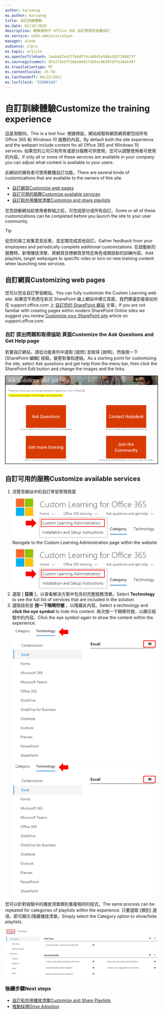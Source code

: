 ```yaml
---
author: karuanag
ms.author: karuanag
title: 自訂訓練體驗
ms.date: 02/10/2019
description: 瞭解適用于 Office 365 自訂學習的各種自訂
ms.service: o365-administration
manager: alexb
audience: itpro
ms.topic: article
ms.openlocfilehash: 1aabdd7ea27fb8df74ca8043e508a2d272000737
ms.sourcegitcommit: 97e175e5ff5b6a9e0274d5ec9b39fdf7e18eb387
ms.translationtype: MT
ms.contentlocale: zh-TW
ms.lasthandoff: 04/25/2021
ms.locfileid: "52000189"
---
```

# <a name="customize-the-training-experience"></a><span data-ttu-id="415ff-103">自訂訓練體驗</span><span class="sxs-lookup"><span data-stu-id="415ff-103">Customize the training experience</span></span>

<span data-ttu-id="415ff-104">這是測驗四。</span><span class="sxs-lookup"><span data-stu-id="415ff-104">This is a test four.</span></span> <span data-ttu-id="415ff-105">根據預設，網站經驗和網頁網頁都包括所有 Office 365 和 Windows 10 服務的內容。</span><span class="sxs-lookup"><span data-stu-id="415ff-105">By default both the site experience and the webpart include content for all Office 365 and Windows 10 services.</span></span>  <span data-ttu-id="415ff-106">如果您的公司只有所有或部分服務可供使用，您可以調整使用者可使用的內容。</span><span class="sxs-lookup"><span data-stu-id="415ff-106">If only all or some of these services are available in your company you can adjust what content is available to your users.</span></span>  

<span data-ttu-id="415ff-107">此網站的擁有者可使用數種自訂功能。</span><span class="sxs-lookup"><span data-stu-id="415ff-107">There are several kinds of customizations that are available to the owners of this site.</span></span> 

- [<span data-ttu-id="415ff-108">自訂網頁</span><span class="sxs-lookup"><span data-stu-id="415ff-108">Customize web pages</span></span>](#customizing-web-pages)
- [<span data-ttu-id="415ff-109">自訂可用的服務</span><span class="sxs-lookup"><span data-stu-id="415ff-109">Customize available services</span></span>](#customize-available-services)
- [<span data-ttu-id="415ff-110">自訂和共用播放清單</span><span class="sxs-lookup"><span data-stu-id="415ff-110">Customize and share playlists</span></span>](customplaylist.md)

<span data-ttu-id="415ff-111">在您啟動網站給使用者群組之前，可完成部分或所有自訂。</span><span class="sxs-lookup"><span data-stu-id="415ff-111">Some or all of these customizations can be completed before you launch the site to your user community.</span></span>  

> [!TIP]
> <span data-ttu-id="415ff-112">從您的員工收集意見反應，並定期完成其他自訂。</span><span class="sxs-lookup"><span data-stu-id="415ff-112">Gather feedback from your employees and periodically complete additional customizations.</span></span>  <span data-ttu-id="415ff-113">在啟動新的服務時，新增播放清單、將網頁目標網頁至特定角色或開啟新的訓練內容。</span><span class="sxs-lookup"><span data-stu-id="415ff-113">Add playlists, target webpages to specific roles or turn on new training content when launching new services.</span></span> 

## <a name="customizing-web-pages"></a><span data-ttu-id="415ff-114">自訂網頁</span><span class="sxs-lookup"><span data-stu-id="415ff-114">Customizing web pages</span></span>

<span data-ttu-id="415ff-115">您可以完全自訂學習網站。</span><span class="sxs-lookup"><span data-stu-id="415ff-115">You can fully customize the Custom Learning web site.</span></span> <span data-ttu-id="415ff-116">如果您不熟悉在新式 SharePoint 線上網站中建立頁面，我們建議您複查如何在 support.office.com 上 [自訂您的 SharePoint 網站](https://support.office.com/article/customize-your-sharepoint-site-320b43e5-b047-4fda-8381-f61e8ac7f59b) 文章。</span><span class="sxs-lookup"><span data-stu-id="415ff-116">If you are not familiar with creating pages within modern SharePoint Online sites we suggest you review [Customize your SharePoint site](https://support.office.com/article/customize-your-sharepoint-site-320b43e5-b047-4fda-8381-f61e8ac7f59b) article on support.office.com.</span></span> 

### <a name="customize-the-ask-questions-and-get-help-page"></a><span data-ttu-id="415ff-117">自訂 **提出問題和取得協助** 頁面</span><span class="sxs-lookup"><span data-stu-id="415ff-117">Customize the **Ask Questions and Get Help** page</span></span>

<span data-ttu-id="415ff-118">若要自訂網站，請從功能表列中選取 [提問] 並取得 [說明]，然後按一下 [SharePoint 編輯] 按鈕，變更影像和連結。</span><span class="sxs-lookup"><span data-stu-id="415ff-118">As a starting point for customizing the site, select Ask questions and get help from the menu bar, then click the SharePoint Edit button and change the images and the links.</span></span> 

![提問並取得說明視窗](media/custom_ask.png)

## <a name="customize-available-services"></a><span data-ttu-id="415ff-120">自訂可用的服務</span><span class="sxs-lookup"><span data-stu-id="415ff-120">Customize available services</span></span>

1.  <span data-ttu-id="415ff-121">流覽至網站中的自訂學習管理頁面 ![ 選取自訂學習管理](media/custom_admin.png)</span><span class="sxs-lookup"><span data-stu-id="415ff-121">Navigate to the Custom Learning Administration page within the website ![Select Custom Learning Administration](media/custom_admin.png)</span></span>
1. <span data-ttu-id="415ff-122">選取 [ **技術** ]，以查看解決方案中包含的完整服務清單。</span><span class="sxs-lookup"><span data-stu-id="415ff-122">Select **Technology** to see the full list of services that are included in the solution</span></span>
1. <span data-ttu-id="415ff-123">選取技術並 **按一下眼睛符號** ，以隱藏此內容。</span><span class="sxs-lookup"><span data-stu-id="415ff-123">Select a technology and **click the eye symbol** to hide this content.</span></span>  <span data-ttu-id="415ff-124">再次按一下眼睛符號，以顯示經驗中的內容。</span><span class="sxs-lookup"><span data-stu-id="415ff-124">Click the eye symbol again to show the content within the experience.</span></span> 
<span data-ttu-id="415ff-125">![自 定義](media/custom_techlist.png)</span><span class="sxs-lookup"><span data-stu-id="415ff-125">![custom](media/custom_techlist.png)</span></span>

<span data-ttu-id="415ff-126">您可以針對經驗中的播放清單類別重複相同的程式。</span><span class="sxs-lookup"><span data-stu-id="415ff-126">The same process can be repeated for categories of playlists within the experience.</span></span>  <span data-ttu-id="415ff-127">只要選取 [類別] 選項，即可顯示/隱藏播放清單。</span><span class="sxs-lookup"><span data-stu-id="415ff-127">Simply select the Category option to show/hide playlists.</span></span> 

![選取類別](media/custom_cat.png)

### <a name="next-steps"></a><span data-ttu-id="415ff-129">後續步驟</span><span class="sxs-lookup"><span data-stu-id="415ff-129">Next steps</span></span>

- [<span data-ttu-id="415ff-130">自訂和共用播放清單</span><span class="sxs-lookup"><span data-stu-id="415ff-130">Customize and Share Playlists</span></span>](customplaylist.md)
- [<span data-ttu-id="415ff-131">推動採用</span><span class="sxs-lookup"><span data-stu-id="415ff-131">Drive Adoption</span></span>](driveadoption.md) 
